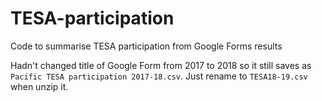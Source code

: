 # TESA-participation
Code to summarise TESA participation from Google Forms results

Hadn't changed title of Google Form from 2017 to 2018 so it still saves as `Pacific TESA participation 2017-18.csv`. Just rename to `TESA18-19.csv` when unzip it. 